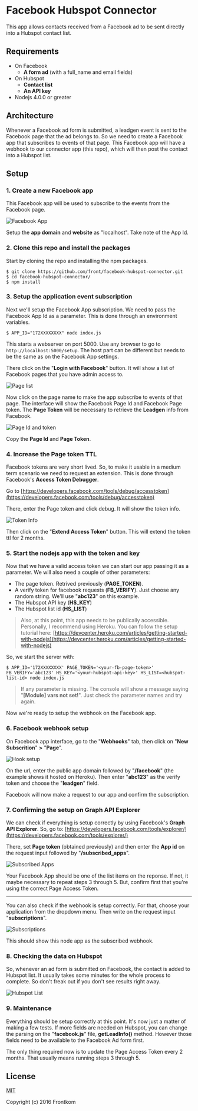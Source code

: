 # Facebook Hubspot Connector
This app allows contacts received from a Facebook ad to be sent directly into a Hubspot contact list.


## Requirements
* On Facebook
	* **A form ad** (with a full_name and email fields)
* On Hubspot
	* **Contact list**
	* **An API key**
* Nodejs 4.0.0 or greater


## Architecture

Whenever a Facebook ad form is submitted, a leadgen event is sent to the Facebook page that the ad belongs to. So we need to create a Facebook app that subscribes to events of that page. This Facebook app will have a webhook to our connector app (this repo), which will then post the contact into a Hubspot list.


## Setup

### 1. Create a new Facebook app

This Facebook app will be used to subscribe to the events from the Facebook page.

![Facebook App](./docs/img-7.png?raw=true)

Setup the **app domain** and **website** as "localhost". Take note of the App Id.


### 2. Clone this repo and install the packages

Start by cloning the repo and installing the npm packages.

```
$ git clone https://github.com/front/facebook-hubspot-connector.git
$ cd facebook-hubspot-connector/
$ npm install
```

### 3. Setup the application event subscription

Next we'll setup the Facebook App subscription. We need to pass the Facebook App Id as a parameter. This is done through an environment variables.

```
$ APP_ID="172XXXXXXXX" node index.js
```

This starts a webserver on port 5000. Use any browser to go to `http://localhost:5000/setup`. The host part can be different but needs to be the same as on the Facebook App settings.

There click on the "**Login with Facebook**" button. It will show a list of Facebook pages that you have admin access to.

![Page list](./docs/img-6.png?raw=true)

Now click on the page name to make the app subscribe to events of that page. The interface will show the Facebook Page Id and Facebook Page token. The **Page Token** will be necessary to retrieve the **Leadgen** info from Facebook.

![Page Id and token](./docs/img-5.png?raw=true)

Copy the **Page Id** and **Page Token**.

### 4. Increase the Page token TTL

Facebook tokens are very short lived. So, to make it usable in a medium term scenario we need to request an extension. This is done through Facebook's **Access Token Debugger**.

Go to [https://developers.facebook.com/tools/debug/accesstoken](https://developers.facebook.com/tools/debug/accesstoken)

There, enter the Page token and click debug. It will show the token info.

![Token Info](./docs/img-4.png?raw=true)

Then click on the "**Extend Access Token**" button. This will extend the token ttl for 2 months.


### 5. Start the nodejs app with the token and key

Now that we have a valid access token we can start our app passing it as a parameter. We will also need a couple of other parameters:

* The page token. Retrived previously (**PAGE_TOKEN**).
* A verify token for facebook requests (**FB_VERIFY**). Just choose any random string. We'll use "**abc123**" on this example.
* The Hubspot API key (**HS_KEY**)
* The Hubspot list id (**HS_LIST**)

> Also, at this point, this app needs to be publically accessible. Personally, I recommend using Heroku. You can follow the setup tutorial here: [https://devcenter.heroku.com/articles/getting-started-with-nodejs](https://devcenter.heroku.com/articles/getting-started-with-nodejs)

So, we start the server with:

```
$ APP_ID='172XXXXXXXX' PAGE_TOKEN='<your-fb-page-token>' FB_VERIFY='abc123' HS_KEY='<your-hubspot-api-key>' HS_LIST=<hubspot-list-id> node index.js
```

> If any parameter is missing. The console will show a message saying "**[Module] vars not set!**". Just check the parameter names and try again.

Now we're ready to setup the webhook on the Facebook app.


### 6. Facebook webhook setup

On Facebook app interface, go to the "**Webhooks**" tab, then click on "**New Subscrition**" **>** "**Page**".

![Hook setup](./docs/img-3.png?raw=true)

On the url, enter the public app domain followed by "**/facebook**" (the example shows it hosted on Heroku). Then enter "**abc123**" as the verify token and choose the "**leadgen**" field.

Facebook will now make a request to our app and confirm the subscription.


### 7. Confirming the setup on Graph API Explorer

We can check if everything is setup correctly by using Facebook's **Graph API Explorer**. So, go to: [https://developers.facebook.com/tools/explorer/](https://developers.facebook.com/tools/explorer/)

There, set **Page token** (obtained previously) and then enter the **App id** on the request input followed by "**/subscribed_apps**".

![Subscribed Apps](./docs/img-2.png?raw=true)

Your Facebook App should be one of the list items on the reponse. If not, it maybe necessary to repeat steps 3 through 5. But, confirm first that you're using the correct Page Access Token.

<hr>

You can also check if the webhook is setup correctly. For that, choose your application from the dropdown menu. Then write on the request input "**subscriptions**".

![Subscriptions](./docs/img-1.png?raw=true)

This should show this node app as the subscribed webhook.


### 8. Checking the data on Hubspot

So, whenever an ad form is submitted on Facebook, the contact is added to Hubspot list. It usually takes some minutes for the whole process to complete. So don't freak out if you don't see results right away.

![Hubspot List](./docs/img-0.png?raw=true)


### 9. Maintenance

Everything should be setup correctly at this point. It's now just a matter of making a few tests. If more fields are needed on Hubspot, you can change the parsing on the "**facebook.js**" file, **getLeadInfo()** method. However those fields need to be available to the Facebook Ad form first.

The only thing required now is to update the Page Access Token every 2 months. That usually means running steps 3 through 5.

## License

[MIT](https://en.wikipedia.org/wiki/MIT_License)

Copyright (c) 2016 Frontkom

